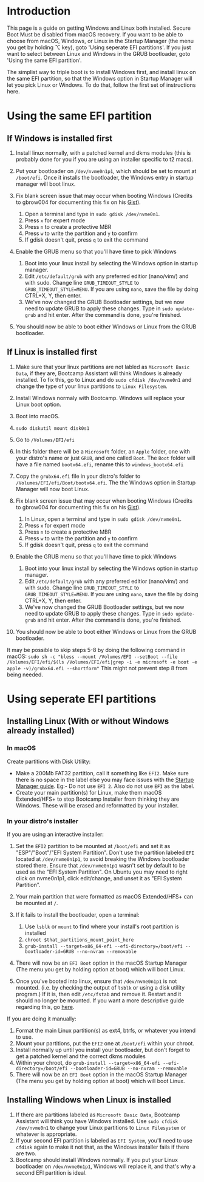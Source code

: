 # Introduction

This page is a guide on getting Windows and Linux both installed. Secure Boot Must be disabled from macOS recovery. If you want to be able to choose from macOS, Windows, or Linux in the Startup Manager (the menu you get by holding ⌥ key), goto 'Using seperate EFI partitions'. If you just want to select between Linux and Windows in the GRUB bootloader, goto 'Using the same EFI partition'.

The simplist way to triple boot is to install Windows first, and install linux on the same EFI partition, so that the Windows option in Startup Manager will let you pick Linux or Windows. To do that, follow the first set of instructions here.

# Using the same EFI partition

## If Windows is installed first

1. Install linux normally, with a patched kernel and dkms modules (this is probably done for you if you are using an installer specific to t2 macs).
2. Put your bootloader on `/dev/nvme0n1p1`, which should be set to mount at `/boot/efi`. Once it installs the bootloader, the Windows entry in startup manager will boot linux.
3. Fix blank screen issue that may occur when booting Windows (Credits to gbrow004 for documenting this fix on his [Gist](https://gist.github.com/gbrow004/096f845c8fe8d03ef9009fbb87b781a4#fixing-bootcampwindows)).

    1. Open a terminal and type in ``sudo gdisk /dev/nvme0n1``.
    2. Press `x` for expert mode
    3. Press `n` to create a protective MBR
    4. Press `w` to write the partition and `y` to confirm
    5. If gdisk doesn't quit, press `q` to exit the command

4. Enable the GRUB menu so that you'll have time to pick Windows

    1. Boot into your linux install by selecting the Windows option in startup manager.
    2. Edit ``/etc/default/grub`` with any preferred editior (nano/vim/) and with sudo. Change line ``GRUB_TIMEOUT_STYLE`` to ``GRUB_TIMEOUT_STYLE=MENU``. If you are using `nano`, save the file by doing CTRL+X, Y, then enter.
    3. We've now changed the GRUB Bootloader settings, but we now need to update GRUB to apply these changes. Type in ``sudo update-grub`` and hit enter. After the command is done, you're finished.

5. You should now be able to boot either Windows or Linux from the GRUB bootloader.

## If Linux is installed first

1. Make sure that your linux partitions are not labled as `Microsoft Basic Data`, if they are, Bootcamp Assistant will think Windows is already installed. To fix this, go to Linux and do `sudo cfdisk /dev/nvme0n1` and change the type of your linux partitions to `Linux Filesystem`.
2. Install Windows normaly with Bootcamp. Windows will replace your Linux boot option.
3. Boot into macOS.
4. `sudo diskutil mount disk0s1`
5. Go to `/Volumes/EFI/efi`
6. In this folder there will be a `Microsoft` folder, an `Apple` folder, one with your distro's name or just `GRUB`, and one called `Boot`. The `Boot` folder will have a file named `bootx64.efi`, rename this to `windows_bootx64.efi`
7. Copy the `grubx64.efi` file in your distro's folder to `/Volumes/EFI/efi/Boot/bootx64.efi`. The the Windows option in Startup Manager will now boot Linux.
8. Fix blank screen issue that may occur when booting Windows (Credits to gbrow004 for documenting this fix on his [Gist](https://gist.github.com/gbrow004/096f845c8fe8d03ef9009fbb87b781a4#fixing-bootcampwindows)).

    1. In Linux, open a terminal and type in ``sudo gdisk /dev/nvme0n1``.
    2. Press `x` for expert mode
    3. Press `n` to create a protective MBR
    4. Press `w` to write the partition and `y` to confirm
    5. If gdisk doesn't quit, press `q` to exit the command

9. Enable the GRUB menu so that you'll have time to pick Windows

    1. Boot into your linux install by selecting the Windows option in startup manager.
    2. Edit ``/etc/default/grub`` with any preferred editior (nano/vim/) and with sudo. Change line ``GRUB_TIMEOUT_STYLE`` to ``GRUB_TIMEOUT_STYLE=MENU``. If you are using `nano`, save the file by doing CTRL+X, Y, then enter.
    3. We've now changed the GRUB Bootloader settings, but we now need to update GRUB to apply these changes. Type in ``sudo update-grub`` and hit enter. After the command is done, you're finished.

10. You should now be able to boot either Windows or Linux from the GRUB bootloader.

It may be possible to skip steps 5-8 by doing the following command in macOS: `sudo sh -c "bless --mount /Volumes/EFI --setBoot --file /Volumes/EFI/efi/$(ls /Volumes/EFI/efi|grep -i -e microsoft -e boot -e apple -v)/grubx64.efi --shortform"` This might not prevent step 8 from being needed.

# Using seperate EFI partitions

## Installing Linux (With or without Windows already installed)

### In macOS

Create partitions with Disk Utility:

- Make a 200Mb FAT32 partition, call it something like `EFI2`. Make sure there is no space in the label else you may face issues with the [Startup Manager guide](https://wiki.t2linux.org/guides/startup-manager/). Eg:- Do not use `EFI 2`. Also do not use `EFI` as the label.
- Create your main partition(s) for Linux, make them macOS Extended/HFS+ to stop Bootcamp Installer from thinking they are Windows. These will be erased and reformatted by your installer.

### In your distro's installer

If you are using an interactive installer:

1. Set the `EFI2` partition to be mounted at `/boot/efi` and set it as "ESP"/"Boot"/"EFI System Partition". Don't use the partition labeled `EFI` located at `/dev/nvme0n1p1`, to avoid breaking the Windows bootloader stored there. Ensure that `/dev/nvme0n1p1` wasn't set by default to be used as the "EFI System Partition". On Ubuntu you may need to right click on nvme0n1p1, click edit/change, and unset it as "EFI System Partition".
2. Your main partition that were formatted as macOS Extended/HFS+ can be mounted at `/`.
3.  If it fails to install the bootloader, open a terminal:

    1. Use `lsblk` or `mount` to find where your install's root partition is installed
    2. `chroot $that_partitions_mount_point_here`
    3. `grub-install --target=x86_64-efi --efi-directory=/boot/efi --bootloader-id=GRUB --no-nvram --removable`

4. There will now be an `EFI Boot` option in the macOS Startup Manager (The menu you get by holding option at boot) which will boot Linux.
5. Once you've booted into linux, ensure that `/dev/nvme0n1p1` is not mounted. (i.e. by checking the output of `lsblk` or using a disk utility program.) If it is, then edit `/etc/fstab` and remove it. Restart and it should no longer be mounted. If you want a more descriptive guide regarding this, go [here](https://github.com/AdityaGarg8/efi-mount-bug-fix).

If you are doing it manually:

1. Format the main Linux partition(s) as ext4, btrfs, or whatever you intend to use.
2. Mount your partitions, put the `EFI2` one at `/boot/efi` within your chroot.
3. Install normally up until you install your bootloader, but don't forget to get a patched kernel and the correct dkms modules
4. Within your chroot, do `grub-install --target=x86_64-efi --efi-directory=/boot/efi --bootloader-id=GRUB --no-nvram --removable`
5. There will now be an `EFI Boot` option in the macOS Startup Manager (The menu you get by holding option at boot) which will boot Linux.

## Installing Windows when Linux is installed

1. If there are partitions labeled as `Microsoft Basic Data`, Bootcamp Assistant will think you have Windows installed. Use `sudo cfdisk /dev/nvme0n1` to change your Linux partitions to `Linux Filesystem` or whatever is appropriate.
2. If your second EFI partition is labeled as `EFI System`, you'll need to use `cfdisk` again to make it not that, as the Windows installer fails if there are two.
3. Bootcamp should install Windows normally. If you put your Linux bootloader on `/dev/nvme0n1p1`, Windows will replace it, and that's why a second EFI partition is ideal.
